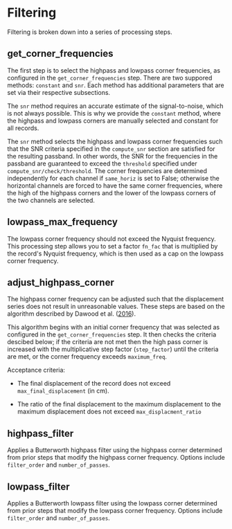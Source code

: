 # Filtering

Filtering is broken down into a series of processing steps.


## get_corner_frequencies

The first step is to select the highpass and lowpass corner frequencies, as
configured in the `get_corner_frequencies` step. There are two suppored
methods: `constant` and `snr`. Each method has additional parameters that
are set via their respective subsections. 


The `snr` method requires an accurate estimate of the signal-to-noise, which
is not always possible. This is why we provide the `constant` method, where
the highpass and lowpass corners are manually selected and constant for all
records.

The `snr` method selects the highpass and lowpass corner frequencies such
that the SNR criteria specified in the `compute_snr` section are satisfied
for the resulting passband. In other words, the SNR for the frequencies in
the passband are guaranteed to exceed the `threshold` specified under
`compute_snr/check/threshold`. The corner frequencies are determined
independently for each channel if `same_horiz` is set to False; otherwise
the horizontal channels are forced to have the same corner frequencies,
where the high of the highpass corners and the lower of the lowpass corners
of the two channels are selected. 

## lowpass_max_frequency

The lowpass corner frequency should not exceed the Nyquist frequency.
This processing step allows you to set a factor `fn_fac` that is
multiplied by the record's Nyquist frequency, which is then used as
a cap on the lowpass corner frequency.

## adjust_highpass_corner

The highpass corner frequency can be adjusted such that the displacement
series does not result in unreasonable values. These steps are based on the
algorithm described by
Dawood et al. ([2016](https://doi.org/10.1193/071214EQS106)).

This algorithm begins with an initial corner frequency that was selected
as configured in the `get_corner_frequencies` step. It then checks the
criteria descibed below; if the criteria are not met then the high pass
corner is increased with the multiplicative step factor (`step_factor`)
until the criteria are met, or the corner frequency exceeds
`maximum_freq`.

Acceptance criteria:

* The final displacement of the record does not exceed
  `max_final_displacement` (in cm).

* The ratio of the final displacement to the maximum displacement to the
  maximum displacement does not exceed `max_displacment_ratio`
  

## highpass_filter

Applies a Butterworth highpass filter using the highpass corner determined
from prior steps that modify the highpass corner frequency. Options include
`filter_order` and `number_of_passes`.

## lowpass_filter

Applies a Butterworth lowpass filter using the lowpass corner determined
from prior steps that modify the lowpass corner frequency. Options include
`filter_order` and `number_of_passes`.


